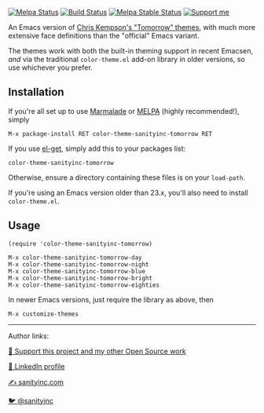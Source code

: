 [![Melpa Status](http://melpa.org/packages/color-theme-sanityinc-tomorrow-badge.svg)](http://melpa.org/#/color-theme-sanityinc-tomorrow)
[![Build Status](https://github.com/purcell/color-theme-sanityinc-tomorrow/workflows/CI/badge.svg)](https://github.com/purcell/color-theme-sanityinc-tomorrow/actions)
[![Melpa Stable Status](http://stable.melpa.org/packages/color-theme-sanityinc-tomorrow-badge.svg)](http://stable.melpa.org/#/color-theme-sanityinc-tomorrow)
<a href="https://www.patreon.com/sanityinc"><img alt="Support me" src="https://img.shields.io/badge/Support%20Me-%F0%9F%92%97-ff69b4.svg"></a>

An Emacs version of
[Chris Kempson's "Tomorrow" themes](https://github.com/ChrisKempson/Tomorrow-Theme),
with much more extensive face definitions than the "official" Emacs
variant.

The themes work with both the built-in theming support in recent
Emacsen, *and* via the traditional `color-theme.el` add-on library in
older versions, so use whichever you prefer.

## Installation ##

If you're all set up to use [Marmalade](http://marmalade-repo.org) or
[MELPA](http://melpa.org/) (highly recommended!), simply

    M-x package-install RET color-theme-sanityinc-tomorrow RET

If you use [el-get](https://github.com/dimitri/el-get/), simply add
this to your packages list:

    color-theme-sanityinc-tomorrow

Otherwise, ensure a directory containing these files is on your `load-path`.

If you're using an Emacs version older than 23.x, you'll also need to
install `color-theme.el`.

## Usage ##

    (require 'color-theme-sanityinc-tomorrow)

    M-x color-theme-sanityinc-tomorrow-day
    M-x color-theme-sanityinc-tomorrow-night
    M-x color-theme-sanityinc-tomorrow-blue
    M-x color-theme-sanityinc-tomorrow-bright
    M-x color-theme-sanityinc-tomorrow-eighties

In newer Emacs versions, just require the library as above, then

    M-x customize-themes

<hr>

Author links:

[💝 Support this project and my other Open Source work](https://www.patreon.com/sanityinc)

[💼 LinkedIn profile](https://uk.linkedin.com/in/stevepurcell)

[✍ sanityinc.com](http://www.sanityinc.com/)

[🐦 @sanityinc](https://twitter.com/sanityinc)
